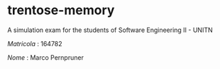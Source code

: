 # trentose-memory
A simulation exam for the students of Software Engineering II - UNITN

*Matricola* : 164782

*Nome*      : Marco Pernpruner
